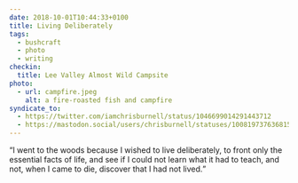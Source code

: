 ```yaml
---
date: 2018-10-01T10:44:33+0100
title: Living Deliberately
tags:
  - bushcraft
  - photo
  - writing
checkin:
  title: Lee Valley Almost Wild Campsite
photo:
  - url: campfire.jpeg
    alt: a fire-roasted fish and campfire
syndicate_to:
  - https://twitter.com/iamchrisburnell/status/1046699014291443712
  - https://mastodon.social/users/chrisburnell/statuses/100819737636815913
---
```


<q>I went to the woods because I wished to live deliberately, to front only the essential facts of life, and see if I could not learn what it had to teach, and not, when I came to die, discover that I had not lived.</q>
